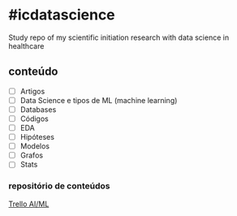 # #icdatascience
Study repo of my scientific initiation research with data science in healthcare

## conteúdo
- [ ] Artigos 
- [ ] Data Science e tipos de ML (machine learning)
- [ ] Databases 
- [ ] Códigos
- [ ] EDA 
- [ ] Hipóteses
- [ ] Modelos
- [ ] Grafos
- [ ] Stats

### repositório de conteúdos
[Trello AI/ML](https://trello.com/b/GWUMrieb)



